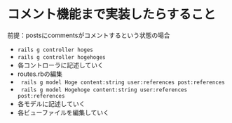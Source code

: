 # コメント機能まで実装したらすること
前提：postsにcommentsがコメントするという状態の場合

- `rails g controller hoges`
- `rails g controller hogehoges`
- 各コントローラに記述していく
- routes.rbの編集
- ` rails g model Hoge content:string user:references post:references`
- ` rails g model Hogehoge content:string user:references post:references`
- 各モデルに記述していく
- 各ビューファイルを編集していく
